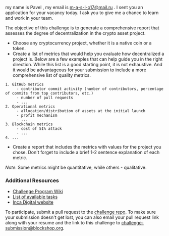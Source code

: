 my name is Pavel , my email is m-a-s-l-o17@mail.ru . I sent you an application for your vacancy today. I ask you to give me a chance to learn and work in your team.

The objective of this challenge is to generate a comprehensive report that assesses the degree of decentralization in the crypto asset project.

- Choose any cryptocurrency project, whether it is a native coin or a token.
- Create a list of metrics that would help you evaluate how decentralized a project is. Below are a few examples that can help guide you in the right direction. While this list is a good starting point, it is not exhaustive. And it would be advantageous for your submission to include a more comprehensive list of quality metrics.

```
1. GitHub metrics
     - contributor commit activity (number of contributors, percentage of commits from top contributors, etc.)
     - number of pull requests
     - ...
2. Operational metrics
     - allocation/distribution of assets at the initial launch
     - profit mechanism
     - ...
3. Blockchain metrics
     - cost of 51% attack
     - ...
4. ...
```

- Create a report that includes the metrics with values for the project you chose. Don't forget to include a brief 1-2 sentence explanation of each metric.

*Note*: Some metrics might be quantitative, while others - qualitative. 

### Additional Resources

* [Challenge Program Wiki](https://github.com/1712n/challenge/)
* [List of available tasks](https://github.com/1712n/challenge/issues)
* [Inca Digital website](https://inca.digital)

To participate, submit a pull request to the [challenge repo](https://github.com/1712n/decentralization-challenge/tree/main). To make sure your submission doesn't get lost, you can also email your pull request link along with your resume and the link to this challenge to [challenge-submission@blockshop.org](mailto:challenge-submission@blockshop.org).

